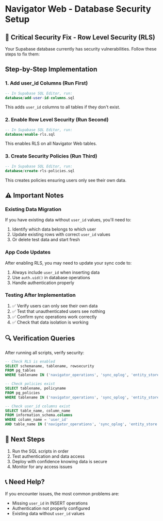# Navigator Web - Database Security Setup

## 🚨 Critical Security Fix - Row Level Security (RLS)

Your Supabase database currently has security vulnerabilities. Follow these steps to fix them:

## Step-by-Step Implementation

### 1. **Add user_id Columns** (Run First)
```sql
-- In Supabase SQL Editor, run:
database/add-user-id-columns.sql
```
This adds `user_id` columns to all tables if they don't exist.

### 2. **Enable Row Level Security** (Run Second)  
```sql
-- In Supabase SQL Editor, run:
database/enable-rls.sql
```
This enables RLS on all Navigator Web tables.

### 3. **Create Security Policies** (Run Third)
```sql
-- In Supabase SQL Editor, run:
database/create-rls-policies.sql
```
This creates policies ensuring users only see their own data.

## ⚠️ **Important Notes**

### **Existing Data Migration**
If you have existing data without `user_id` values, you'll need to:
1. Identify which data belongs to which user
2. Update existing rows with correct `user_id` values
3. Or delete test data and start fresh

### **App Code Updates**
After enabling RLS, you may need to update your sync code to:
1. Always include `user_id` when inserting data
2. Use `auth.uid()` in database operations
3. Handle authentication properly

### **Testing After Implementation**
1. ✅ Verify users can only see their own data
2. ✅ Test that unauthenticated users see nothing
3. ✅ Confirm sync operations work correctly
4. ✅ Check that data isolation is working

## 🔍 **Verification Queries**

After running all scripts, verify security:

```sql
-- Check RLS is enabled
SELECT schemaname, tablename, rowsecurity 
FROM pg_tables 
WHERE tablename IN ('navigator_operations', 'sync_oplog', 'entity_store', 'navigator_state');

-- Check policies exist
SELECT tablename, policyname 
FROM pg_policies 
WHERE tablename IN ('navigator_operations', 'sync_oplog', 'entity_store', 'navigator_state');

-- Check user_id columns exist
SELECT table_name, column_name 
FROM information_schema.columns 
WHERE column_name = 'user_id' 
AND table_name IN ('navigator_operations', 'sync_oplog', 'entity_store', 'navigator_state');
```

## 🚀 **Next Steps**

1. Run the SQL scripts in order
2. Test authentication and data access
3. Deploy with confidence knowing data is secure
4. Monitor for any access issues

## 📞 **Need Help?**
If you encounter issues, the most common problems are:
- Missing `user_id` in INSERT operations
- Authentication not properly configured
- Existing data without `user_id` values